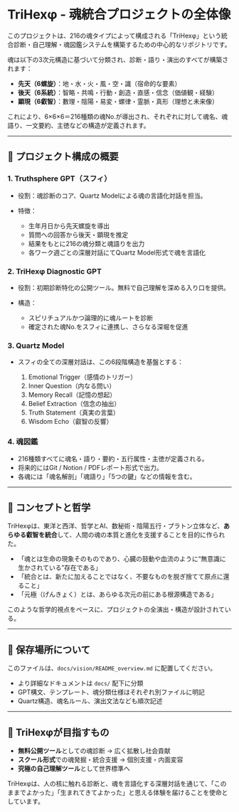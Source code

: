# TriHexφ - 魂統合プロジェクトの全体像

このプロジェクトは、216の魂タイプによって構成される「TriHexφ」という統合診断・自己理解・魂図鑑システムを構築するための中心的なリポジトリです。

魂は以下の3次元構造に基づいて分類され、診断・語り・演出のすべてが構築されます：

* **先天（6螺旋）**：地・水・火・風・空・識（宿命的な要素）
* **後天（6系統）**：智略・共鳴・行動・創造・直感・信念（価値観・経験）
* **顕現（6叡智）**：數理・陰陽・易変・螺律・霊脈・真形（理想と未来像）

これにより、6×6×6＝216種類の魂No.が導出され、それぞれに対して魂名、魂語り、一文要約、主徳などの構造が定義されます。

---

## 🌌 プロジェクト構成の概要

### 1. Truthsphere GPT（スフィ）

* 役割：魂診断のコア、Quartz Modelによる魂の言語化対話を担当。
* 特徴：

  * 生年月日から先天螺旋を導出
  * 質問への回答から後天・顕現を推定
  * 結果をもとに216の魂分類と魂語りを出力
  * 各ワーク週ごとの深層対話にてQuartz Model形式で魂を言語化

### 2. TriHexφ Diagnostic GPT

* 役割：初期診断特化の公開ツール。無料で自己理解を深める入り口を提供。
* 構造：

  * スピリチュアルかつ論理的に魂ルートを診断
  * 確定された魂No.をスフィに連携し、さらなる深堀を促進

### 3. Quartz Model

* スフィの全ての深層対話は、この6段階構造を基盤とする：

  1. Emotional Trigger（感情のトリガー）
  2. Inner Question（内なる問い）
  3. Memory Recall（記憶の想起）
  4. Belief Extraction（信念の抽出）
  5. Truth Statement（真実の言葉）
  6. Wisdom Echo（叡智の反響）

### 4. 魂図鑑

* 216種類すべてに魂名・語り・要約・五行属性・主徳が定義される。
* 将来的にはGit / Notion / PDFレポート形式で出力。
* 各魂には「魂名解剖」「魂語り」「5つの鍵」などの情報を含む。

---

## 🧠 コンセプトと哲学

TriHexφは、東洋と西洋、哲学とAI、数秘術・陰陽五行・プラトン立体など、**あらゆる叡智を統合**して、人間の魂の本質と進化を支援することを目的に作られた。

* 「魂とは生命の現象そのものであり、心臓の鼓動や血流のように“無意識に生かされている”存在である」
* 「統合とは、新たに加えることではなく、不要なものを脱ぎ捨てて原点に還ること」
* 「元極（げんきょく）とは、あらゆる次元の前にある根源構造である」

このような哲学的視点をベースに、プロジェクトの全演出・構造が設計されている。

---

## 🧭 保存場所について

このファイルは、`docs/vision/README_overview.md` に配置してください。

* より詳細なドキュメントは `docs/` 配下に分類
* GPT構文、テンプレート、魂分類仕様はそれぞれ別ファイルに明記
* Quartz構造、魂名ルール、演出文法なども順次記述

---

## 🚀 TriHexφが目指すもの

* **無料公開ツール**としての魂診断 → 広く拡散し社会貢献
* **スクール形式**での魂発掘・統合支援 → 個別支援・内面変容
* **究極の自己理解ツール**として世界標準へ

TriHexφは、人の核に触れる診断と、魂を言語化する深層対話を通じて、「このままでよかった」「生まれてきてよかった」と思える体験を届けることを使命としています。
